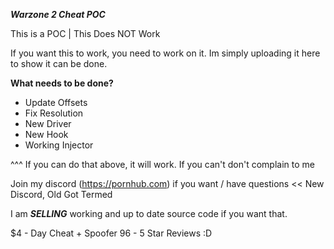 ***Warzone 2 Cheat POC***

This is a POC | This Does NOT Work

If you want this to work, you need to work on it. Im simply uploading it here to show it can be done.

**What needs to be done?**
- Update Offsets
- Fix Resolution
- New Driver
- New Hook
- Working Injector

^^^ If you can do that above, it will work. If you can't don't complain to me

Join my discord (https://pornhub.com) if you want / have questions << New Discord, Old Got Termed

I am ***SELLING*** working and up to date source code if you want that.

$4 - Day
Cheat + Spoofer
96 - 5 Star Reviews :D
